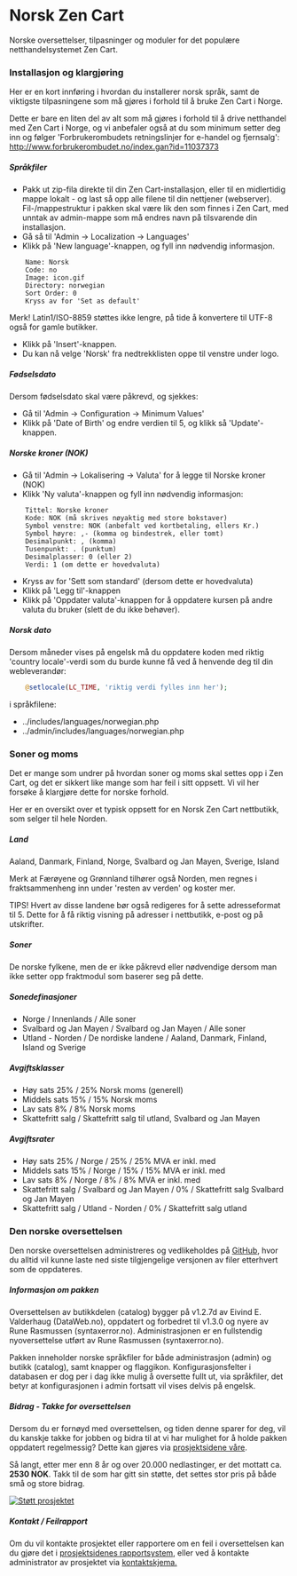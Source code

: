 Norsk Zen Cart
==============

Norske oversettelser, tilpasninger og moduler for det populære netthandelsystemet Zen Cart.

### Installasjon og klargjøring

Her er en kort innføring i hvordan du installerer norsk språk, samt de viktigste tilpasningene som må gjøres i forhold til å bruke Zen Cart i Norge.

Dette er bare en liten del av alt som må gjøres i forhold til å drive netthandel med Zen Cart i Norge, og vi anbefaler også at du som minimum setter deg inn og følger 'Forbrukerombudets retningslinjer for e-handel og fjernsalg': http://www.forbrukerombudet.no/index.gan?id=11037373

##### Språkfiler

* Pakk ut zip-fila direkte til din Zen Cart-installasjon, eller til en midlertidig mappe lokalt - og last så opp alle filene til din nettjener (webserver). Fil-/mappestruktur i pakken skal være lik den som finnes i Zen Cart, med unntak av admin-mappe som må endres navn på tilsvarende din installasjon.
* Gå så til 'Admin -> Localization -> Languages'
* Klikk på 'New language'-knappen, og fyll inn nødvendig informasjon.

```
    Name: Norsk
    Code: no
    Image: icon.gif
    Directory: norwegian
    Sort Order: 0
    Kryss av for 'Set as default'
```
  Merk! Latin1/ISO-8859 støttes ikke lengre, på tide å konvertere til UTF-8 også for gamle butikker.
  
* Klikk på 'Insert'-knappen.
* Du kan nå velge 'Norsk' fra nedtrekklisten oppe til venstre under logo.

##### Fødselsdato

Dersom fødselsdato skal være påkrevd, og sjekkes:

* Gå til 'Admin -> Configuration -> Minimum Values'
* Klikk på 'Date of Birth' og endre verdien til 5, og klikk så 'Update'-knappen.

##### Norske kroner (NOK)

* Gå til 'Admin -> Lokalisering -> Valuta' for å legge til Norske kroner (NOK)
* Klikk 'Ny valuta'-knappen og fyll inn nødvendig informasjon:

```
    Tittel: Norske kroner
    Kode: NOK (må skrives nøyaktig med store bokstaver)
    Symbol venstre: NOK (anbefalt ved kortbetaling, ellers Kr.)
    Symbol høyre: ,- (komma og bindestrek, eller tomt)
    Desimalpunkt: , (komma)
    Tusenpunkt: . (punktum)
    Desimalplasser: 0 (eller 2)
    Verdi: 1 (om dette er hovedvaluta)
```

* Kryss av for 'Sett som standard' (dersom dette er hovedvaluta)
* Klikk på 'Legg til'-knappen
* Klikk på 'Oppdater valuta'-knappen for å oppdatere kursen på andre valuta du bruker (slett de du ikke behøver).

##### Norsk dato

Dersom måneder vises på engelsk må du oppdatere koden med riktig 'country locale'-verdi som du burde kunne få ved å henvende deg til din webleverandør:

```php
    @setlocale(LC_TIME, 'riktig verdi fylles inn her');
```

i språkfilene:
* ../includes/languages/norwegian.php
* ../admin/includes/languages/norwegian.php

### Soner og moms

Det er mange som undrer på hvordan soner og moms skal settes opp i Zen Cart, og det er sikkert like mange som har feil i sitt oppsett. Vi vil her forsøke å klargjøre dette for norske forhold.

Her er en oversikt over et typisk oppsett for en Norsk Zen Cart nettbutikk, som selger til hele Norden.

##### Land

Aaland, Danmark, Finland, Norge, Svalbard og Jan Mayen, Sverige, Island

Merk at Færøyene og Grønnland tilhører også Norden, men regnes i fraktsammenheng inn under 'resten av verden' og koster mer.

TIPS! Hvert av disse landene bør også redigeres for å sette adresseformat til 5. Dette for å få riktig visning på adresser i nettbutikk, e-post og på utskrifter.

##### Soner

De norske fylkene, men de er ikke påkrevd eller nødvendige dersom man ikke setter opp fraktmodul som baserer seg på dette.

##### Sonedefinasjoner

* Norge / Innenlands / Alle soner
* Svalbard og Jan Mayen / Svalbard og Jan Mayen / Alle soner
* Utland - Norden / De nordiske landene / Aaland, Danmark, Finland, Island og Sverige

##### Avgiftsklasser

* Høy sats 25% / 25% Norsk moms (generell)
* Middels sats 15% / 15% Norsk moms
* Lav sats 8% / 8% Norsk moms
* Skattefritt salg / Skattefritt salg til utland, Svalbard og Jan Mayen

##### Avgiftsrater

* Høy sats 25% / Norge / 25% / 25% MVA er inkl. med
* Middels sats 15% / Norge / 15% / 15% MVA er inkl. med
* Lav sats 8% / Norge / 8% / 8% MVA er inkl. med
* Skattefritt salg / Svalbard og Jan Mayen / 0% / Skattefritt salg Svalbard og Jan Mayen
* Skattefritt salg / Utland - Norden / 0% / Skattefritt salg utland

### Den norske oversettelsen

Den norske oversettelsen administreres og vedlikeholdes på <a href="https://github.com/zencartnorge/norwegian-zencart-translation/" target="_blank">GitHub</a>, hvor du alltid vil kunne laste ned siste tilgjengelige versjonen av filer etterhvert som de oppdateres.

##### Informasjon om pakken

Oversettelsen av butikkdelen (catalog) bygger på v1.2.7d av Eivind E. Valderhaug (DataWeb.no), oppdatert og forbedret til v1.3.0 og nyere av Rune Rasmussen (syntaxerror.no). Administrasjonen er en fullstendig nyoversettelse utført av Rune Rasmussen (syntaxerror.no).

Pakken inneholder norske språkfiler for både administrasjon (admin) og butikk (catalog), samt knapper og flaggikon. Konfigurasjonsfelter i databasen er dog per i dag ikke mulig å oversette fullt ut, via språkfiler, det betyr at konfigurasjonen i admin fortsatt vil vises delvis på engelsk.

##### Bidrag - Takke for oversettelsen

Dersom du er fornøyd med oversettelsen, og tiden denne sparer for deg, vil du kanskje takke for jobben og bidra til at vi har mulighet for å holde pakken oppdatert regelmessig?
Dette kan gjøres via <a href="http://oversettelser.syntaxerror.no/bidra.html" target="_blank">prosjektsidene våre</a>.

Så langt, etter mer enn 8 år og over 20.000 nedlastinger, er det mottatt ca. <b>2530 NOK</b>. Takk til de som har gitt sin støtte, det settes stor pris på både små og store bidrag.

<a href="http://oversettelser.syntaxerror.no/bidra.html" target="_blank"><img src="https://www.paypal.com/en_US/i/btn/btn_donateCC_LG.gif" border="0" alt="Støtt prosjektet" /></a>

##### Kontakt / Feilrapport

Om du vil kontakte prosjektet eller rapportere om en feil i oversettelsen kan du gjøre det i <a href="https://github.com/zencartnorge/norwegian-zencart-translation/issues" target="_blank">prosjektsidenes rapportsystem</a>, eller ved å kontakte administrator av prosjektet via <a href="http://oversettelser.syntaxerror.no/contact/view.html" target="_blank">kontaktskjema.</a>
